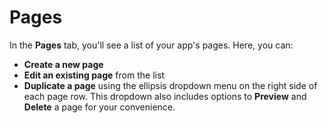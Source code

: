 # Pages

In the **Pages** tab, you'll see a list of your app's pages. Here, you can:

* **Create a new page**
* **Edit an existing page** from the list
* **Duplicate a page** using the ellipsis dropdown menu on the right side of each page row. This dropdown also includes options to **Preview** and **Delete** a page for your convenience.
